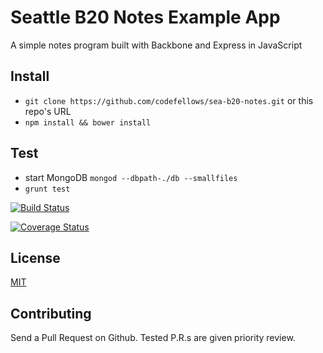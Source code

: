 # Seattle B20 Notes Example App
A simple notes program built with Backbone and Express in JavaScript

## Install

- `git clone https://github.com/codefellows/sea-b20-notes.git` or this repo's
URL
- `npm install && bower install`

## Test

- start MongoDB `mongod --dbpath-./db --smallfiles`
- `grunt test`

[![Build Status](https://travis-ci.org/codefellows/sea-b20-notes.svg)](https://travis-ci.org/codefellows/sea-b20-notes)

[![Coverage Status](https://img.shields.io/coveralls/codefellows/sea-b20-notes.svg)](https://coveralls.io/r/codefellows/sea-b20-notes)

## License

[MIT](http://opensource.org/licenses/MIT)

## Contributing

Send a Pull Request on Github. Tested P.R.s are given priority review.
